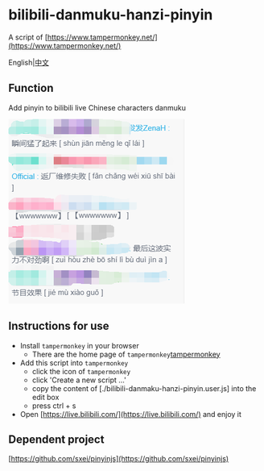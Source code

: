 # bilibili-danmuku-hanzi-pinyin
A script of [https://www.tampermonkey.net/](https://www.tampermonkey.net/)

English|[中文](./README_zh.md)

## Function
Add pinyin to bilibili live Chinese characters danmuku

![](images/display.png)
## Instructions for use
* Install `tampermonkey` in your browser
  * There are the home page of `tampermonkey`[tampermonkey](https://www.tampermonkey.net/)
* Add this script into `tampermonkey`
  * click the icon of `tampermonkey`
  * click 'Create a new script ...'
  * copy the content of [./bilibili-danmaku-hanzi-pinyin.user.js] into the edit box
  * press ctrl + s
* Open [https://live.bilibili.com/](https://live.bilibili.com/) and enjoy it
## Dependent project
[https://github.com/sxei/pinyinjs](https://github.com/sxei/pinyinjs)

